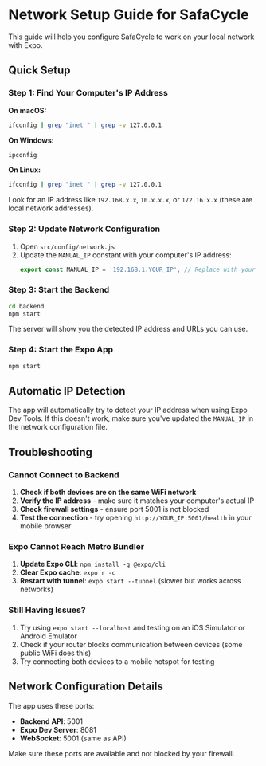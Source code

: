 # Network Setup Guide for SafaCycle

This guide will help you configure SafaCycle to work on your local network with Expo.

## Quick Setup

### Step 1: Find Your Computer's IP Address

**On macOS:**
```bash
ifconfig | grep "inet " | grep -v 127.0.0.1
```

**On Windows:**
```cmd
ipconfig
```

**On Linux:**
```bash
ifconfig | grep "inet " | grep -v 127.0.0.1
```

Look for an IP address like `192.168.x.x`, `10.x.x.x`, or `172.16.x.x` (these are local network addresses).

### Step 2: Update Network Configuration

1. Open `src/config/network.js`
2. Update the `MANUAL_IP` constant with your computer's IP address:
   ```javascript
   export const MANUAL_IP = '192.168.1.YOUR_IP'; // Replace with your actual IP
   ```

### Step 3: Start the Backend

```bash
cd backend
npm start
```

The server will show you the detected IP address and URLs you can use.

### Step 4: Start the Expo App

```bash
npm start
```

## Automatic IP Detection

The app will automatically try to detect your IP address when using Expo Dev Tools. If this doesn't work, make sure you've updated the `MANUAL_IP` in the network configuration file.

## Troubleshooting

### Cannot Connect to Backend

1. **Check if both devices are on the same WiFi network**
2. **Verify the IP address** - make sure it matches your computer's actual IP
3. **Check firewall settings** - ensure port 5001 is not blocked
4. **Test the connection** - try opening `http://YOUR_IP:5001/health` in your mobile browser

### Expo Cannot Reach Metro Bundler

1. **Update Expo CLI**: `npm install -g @expo/cli`
2. **Clear Expo cache**: `expo r -c`
3. **Restart with tunnel**: `expo start --tunnel` (slower but works across networks)

### Still Having Issues?

1. Try using `expo start --localhost` and testing on an iOS Simulator or Android Emulator
2. Check if your router blocks communication between devices (some public WiFi does this)
3. Try connecting both devices to a mobile hotspot for testing

## Network Configuration Details

The app uses these ports:
- **Backend API**: 5001
- **Expo Dev Server**: 8081
- **WebSocket**: 5001 (same as API)

Make sure these ports are available and not blocked by your firewall.
